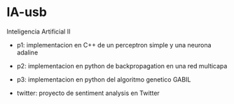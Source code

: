 IA-usb
======

Inteligencia Artificial II

 * p1: implementacion en C++ de un perceptron simple y una neurona adaline
	
 * p2: implementacion en python de backpropagation en una red multicapa

 * p3: implementacion en python del algoritmo genetico GABIL

 * twitter: proyecto de sentiment analysis en Twitter
